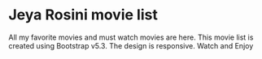 # Jeya Rosini movie list

All my favorite movies and must watch movies are here. This movie list is created using Bootstrap v5.3. The design is responsive. Watch and Enjoy

